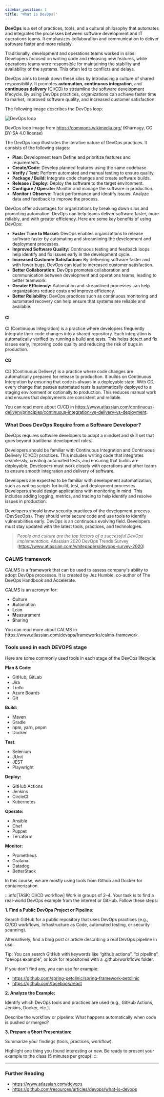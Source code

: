```yaml
---
sidebar_position: 1
title: 'What is DevOps?'
---
```

**DevOps** is a set of practices, tools, and a cultural philosophy that automates and integrates the processes between software development and IT operations teams. It emphasizes collaboration and communication to deliver software faster and more reliably.

Traditionally, development and operations teams worked in silos. Developers focused on writing code and releasing new features, while operations teams were responsible for maintaining the stability and availability of the systems. This often led to conflicts and delays.

DevOps aims to break down these silos by introducing a culture of shared responsibility. It promotes **automation**, **continuous integration**, and **continuous delivery** (CI/CD) to streamline the software development lifecycle. By using DevOps practices, organizations can achieve faster time to market, improved software quality, and increased customer satisfaction.

The following image describes the DevOps loop:

![DevOps loop](./img/devops_loop.png)

DevOps loop image from https://commons.wikimedia.org/ (Kharnagy, CC BY-SA 4.0 license)

The DevOps loop illustrates the iterative nature of DevOps practices. It consists of the following stages:

*   **Plan:** Development team Define and prioritize features and requirements.
*   **Create/Code:** Develop planned features using the same codebase.
*   **Verify / Test:** Perform automated and manual testing to ensure quality.
*   **Package / Build:** Integrate code changes and create software builds.
*   **Release / Deploy:** Deploy the software to the target environment.
*   **Configure / Operate:** Monitor and manage the software in production.
*   **Monitor / Observe:** Track performance and identify issues. Analyze data and feedback to improve the process.

DevOps offer advantages for organizations by breaking down silos and promoting automation. DevOps can help teams deliver software faster, more reliably, and with greater efficiency. Here are some key benefits of using DevOps:

*   **Faster Time to Market:** DevOps enables organizations to release software faster by automating and streamlining the development and deployment processes.
*   **Improved Software Quality:** Continuous testing and feedback loops help identify and fix issues early in the development cycle.
*   **Increased Customer Satisfaction:** By delivering software faster and with fewer bugs, DevOps can lead to increased customer satisfaction.
*   **Better Collaboration:** DevOps promotes collaboration and communication between development and operations teams, leading to better teamwork.
*   **Greater Efficiency:** Automation and streamlined processes can help organizations reduce costs and improve efficiency.
*   **Better Reliability:** DevOps practices such as continuous monitoring and automated recovery can help ensure that systems are reliable and available.

#### CI
CI (Continuous Integration) is a practice where developers frequently integrate their code changes into a shared repository. Each integration is automatically verified by running a build and tests. This helps detect and fix issues early, improving code quality and reducing the risk of bugs in production.

#### CD
CD (Continuous Delivery) is a practice where code changes are automatically prepared for release to production. It builds on Continuous Integration by ensuring that code is always in a deployable state. With CD, every change that passes automated tests is automatically deployed to a staging environment or optionally to production. This reduces manual work and ensures that deployments are consistent and reliable.

You can read more about CI/CD in https://www.atlassian.com/continuous-delivery/principles/continuous-integration-vs-delivery-vs-deployment.

### What Does DevOps Require from a Software Developer?
DevOps requires software developers to adopt a mindset and skill set that goes beyond traditional development roles. 

Developers should be familiar with Continuous Integration and Continuous Delivery (CI/CD) practices. This includes writing code that integrates seamlessly, creating automated tests, and ensuring that builds are deployable.  Developers must work closely with operations and other teams to ensure smooth integration and delivery of software.

Developers are expected to be familiar with development automatization, such as writing scripts for build, test, and deployment processes. Developers should design applications with monitoring in mind. This includes adding logging, metrics, and tracing to help identify and resolve issues in production.

Developers should know security practices of the development process (DevSecOps). They should write secure code and use tools to identify vulnerabilities early. DevOps is an continuous evolving field. Developers must stay updated with the latest tools, practices, and technologies.

> *People and culture are the top factors of a successful DevOps implementation.*
> Atlassian 2020 DevOps Trends Survey (https://www.atlassian.com/whitepapers/devops-survey-2020)

### CALMS framework

CALMS is a framework that can be used to assess company's ability to adopt DevOps processes. It is created by Jez Humble, co-author of The DevOps Handbook and Accelerate. 

CALMS is an acronym for:
- **C**ulture
- **A**utomation
- **L**ean
- **M**easurement
- **S**haring

You can read more about CALMS in https://www.atlassian.com/devops/frameworks/calms-framework.

### Tools used in each DEVOPS stage
Here are some commonly used tools in each stage of the DevOps lifecycle:

**Plan & Code:**
  - GitHub, GitLab
  - Jira
  - Trello
  - Azure Boards
  - Git
 
**Build:**
  - Maven
  - Gradle
  - npm, yarn, pnpm
  - Docker

**Test:**
  - Selenium
  - JUnit
  - JEST
  - Playwright

**Deploy:**
  - GitHub Actions
  - Jenkins
  - CircleCI
  - Kubernetes

**Operate:**
  - Ansible
  - Chef
  - Puppet
  - Terraform

**Monitor:**
  - Prometheus
  - Grafana
  - Datadog
  - BetterStack

In this course, we are mostly using tools from Github and Docker for containerization.

:::info[TASK: CI/CD workflow]
Work in groups of 2–4. Your task is to find a real-world DevOps example from the internet or GitHub. Follow these steps:

**1. Find a Public DevOps Project or Pipeline:**

Search GitHub for a public repository that uses DevOps practices (e.g., CI/CD workflows, Infrastructure as Code, automated testing, or security scanning).

Alternatively, find a blog post or article describing a real DevOps pipeline in use.

Tip: You can search GitHub with keywords like “github actions”, “ci pipeline”, “devops example”, or look for repositories with a .github/workflows folder.

If you don't find any, you can use for example:
- https://github.com/spring-petclinic/spring-framework-petclinic
- https://github.com/facebook/react

**2. Analyze the Example:**

Identify which DevOps tools and practices are used (e.g., GitHub Actions, Jenkins, Docker, etc.).

Describe the workflow or pipeline: What happens automatically when code is pushed or merged?

**3. Prepare a Short Presentation:**

Summarize your findings (tools, practices, workflow).

Highlight one thing you found interesting or new.
Be ready to present your example to the class (5 minutes per group).
:::

---
### Further Reading
- https://www.atlassian.com/devops
- https://github.com/resources/articles/devops/what-is-devops